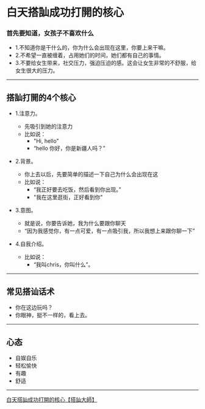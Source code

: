 ﻿# 白天搭訕成功打開的核心

### 首先要知道，女孩子不喜欢什么
- 1.不知道你是干什么的，你为什么会出现在这里，你要上来干嘛。
- 2.不希望一直被缠着，占用她们的时间，她们都有自己的事情。
- 3.不要给女生带来，社交压力，强迫压迫的感。这会让女生非常的不舒服，给女生很大的压力。
----

## 搭訕打開的4个核心
- 1.注意力。
	- 先吸引到她的注意力
	- 比如说：
		- "Hi, hello"
		- “hello 你好，你是新疆人吗？”

- 2.背景。
	- 你上去以后，先要简单的描述一下自己为什么会出现在这
	- 比如说：
		- “我正好要去吃饭，然后看到你出现。”
		- "我在这里逛街，正好看到你"

- 3.意图。
	- 就是说，你要告诉她，我为什么要跟你聊天
	- “因为我感觉你，有一点可爱，有一点吸引我，所以我想上来跟你聊一下”

- 4.自我介绍。
	- 比如说：
		- “我叫chris，你叫什么”。

----
## 常见搭讪话术
- 你在这边玩吗？
- 你眼神，挺不一样的，看上去。

----
## 心态
- 自娱自乐
- 轻松愉快
- 有趣
- 舒适

----

[白天搭訕成功打開的核心【搭訕大師】](https://youtu.be/qsOXX_5kvac)